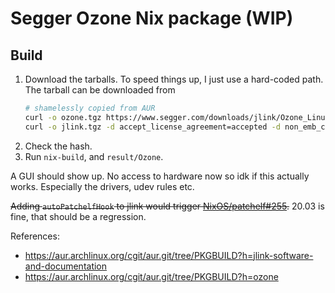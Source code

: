 # Segger Ozone Nix package (WIP)
## Build
1. Download the tarballs. To speed things up, I just use a hard-coded path.
   The tarball can be downloaded from
   ```sh
   # shamelessly copied from AUR
   curl -o ozone.tgz https://www.segger.com/downloads/jlink/Ozone_Linux_V322a_x86_64.tgz
   curl -o jlink.tgz -d accept_license_agreement=accepted -d non_emb_ctr=confirmed https://www.segger.com/downloads/jlink/JLink_Linux_V692_x86_64.tgz
   ```
2. Check the hash.
3. Run `nix-build`, and `result/Ozone`.

A GUI should show up.  No access to hardware now so idk if this actually works.
Especially the drivers, udev rules etc.

~~Adding `autoPatchelfHook` to jlink would trigger
[NixOS/patchelf#255](https://github.com/NixOS/patchelf/issues/255).~~
20.03 is fine, that should be a regression.


References:
- https://aur.archlinux.org/cgit/aur.git/tree/PKGBUILD?h=jlink-software-and-documentation
- https://aur.archlinux.org/cgit/aur.git/tree/PKGBUILD?h=ozone


